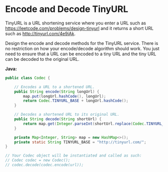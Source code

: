 # Encode and Decode TinyURL

TinyURL is a URL shortening service where you enter a URL such as https://leetcode.com/problems/design-tinyurl and it returns a short URL such as http://tinyurl.com/4e9iAk.

Design the encode and decode methods for the TinyURL service. There is no restriction on how your encode/decode algorithm should work. You just need to ensure that a URL can be encoded to a tiny URL and the tiny URL can be decoded to the original URL.

**Java:**
```java
public class Codec {

    // Encodes a URL to a shortened URL.
    public String encode(String longUrl) {
        map.put(longUrl.hashCode(), longUrl);
        return Codec.TINYURL_BASE + longUrl.hashCode();
    }

    // Decodes a shortened URL to its original URL.
    public String decode(String shortUrl) {
        return map.get(Integer.parseInt(shortUrl.replace(Codec.TINYURL_BASE, "")));
    }

    private Map<Integer, String> map = new HashMap<>();
    private static String TINYURL_BASE = "http://tinyurl.com/";
}

// Your Codec object will be instantiated and called as such:
// Codec codec = new Codec();
// codec.decode(codec.encode(url));
```

